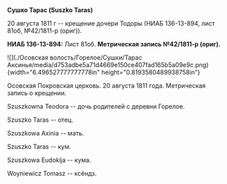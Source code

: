 **Сушко Тарас (Suszko Taras)**

20 августа 1811 г -- крещение дочери Тодоры (НИАБ 136-13-894, лист 81об,
№42/1811-р (ориг)).

**НИАБ 136-13-894:** Лист 81об. **Метрическая запись №42/1811-р
(ориг).**

![](./Осовская волость/Горелое/Сушки/Тарас Аксинья/media/d753adbe5a71d4669e150ce407fad165b5a09e9c.png){width="6.496527777777778in"
height="0.8193580489938758in"}

Осовская Покровская церковь. 20 августа 1811 года. Метрическая запись о
крещении.

Szuszkowna Teodora -- дочь родителей с деревни Горелое.

Szuszko Taras -- отец.

Szuszkowa Axinia -- мать.

Szuszko Taras -- кум.

Szuszkowa Eudokija -- кума.

Woyniewicz Tomasz -- ксёндз.
